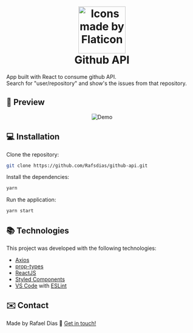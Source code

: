 <h1 align="center">
    <img alt="Icons made by Flaticon" src="https://image.flaticon.com/icons/svg/25/25231.svg" height="124" width="124">
    <br>
    Github API
</h1>

App built with React to consume github API.<br>
Search for "user/repository" and show's the issues from that repository.


## :eyes: Preview

<p align="center">
  <img alt="Demo" src="https://media.giphy.com/media/chtVkAN823VUYsJej3/giphy.gif">
</p>


## :computer: Installation

Clone the repository:

```bash
git clone https://github.com/Rafsdias/github-api.git
```

Install the dependencies:

```bash
yarn
```


Run the application:

```bash
yarn start
```

## :books: Technologies

This project was developed with the following technologies:

- [Axios](https://github.com/axios/axios)
- [prop-types](https://github.com/facebook/prop-types)
- [ReactJS](https://reactjs.org/)
- [Styled Components](https://www.styled-components.com/)
- [VS Code](https://code.visualstudio.com/) with [ESLint](https://marketplace.visualstudio.com/items?itemName=dbaeumer.vscode-eslint)


## :envelope: Contact

Made by Rafael Dias :wave: [Get in touch!](https://www.linkedin.com/in/rafaeldias6/)
